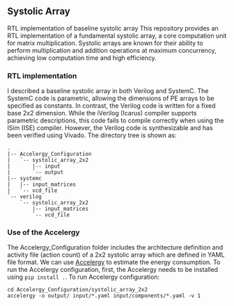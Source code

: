 ## Systolic Array 
RTL implementation of baseline systolic array
This repository provides an RTL implementation of a fundamental systolic array, a core computation unit for matrix multiplication. Systolic arrays are known for their ability to perform multiplication and addition operations at maximum concurrency, achieving low computation time and high efficiency.

### RTL implementation
I described a baseline systolic array in both Verilog and SystemC. The SystemC code is parametric, allowing the dimensions of PE arrays to be specified as constants. In contrast, the Verilog code is written for a fixed base 2x2 dimension. While the iVerilog (Icarus) compiler supports parametric descriptions, this code fails to compile correctly when using the ISim (ISE) compiler. However, the Verilog code is synthesizable and has been verified using Vivado.
The directory tree is shown as:
```
.
|-- Accelergy_Configuration
|   `-- systolic_array_2x2
|       |-- input
|       `-- output
|-- systemc
|   |-- input_matrices
|   `-- vcd_file
`-- verilog
    `-- systolic_array_2x2
        |-- input_matrices
        `-- vcd_file
```
### Use of the Accelergy
The Accelergy_Configuration folder includes the architecture definition and activity file (action count) of a 2x2 systolic array which are defined in YAML file format. We can use [Accelergy](https://accelergy.mit.edu/) to estimate the energy consumption. To run the Accelergy configuration, first, the Accelergy needs to be installed using `pip install .`. To run Accelergy configuration:
```
cd Accelergy_Configuration/systolic_array_2x2
accelergy -o output/ input/*.yaml input/components/*.yaml -v 1
```

